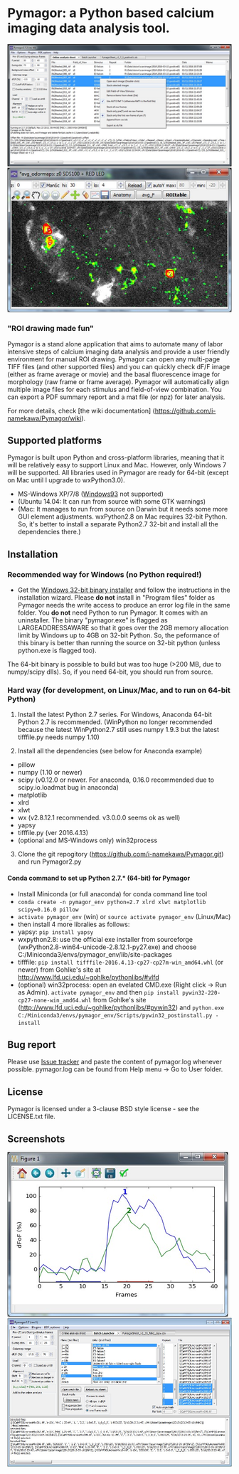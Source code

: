 Pymagor: a Python based calcium imaging data analysis tool.
=======

![PymagorScreenshot](https://github.com/i-namekawa/Pymagor/blob/images/images/Main-OnlineAnalysisSheet.jpg)
![TrialViewer](https://github.com/i-namekawa/Pymagor/blob/images/images/TrialViewer.jpg)

### "ROI drawing made fun"

Pymagor is a stand alone application that aims to automate many of labor intensive steps of calcium imaging data analysis and provide a user friendly environment for manual ROI drawing. Pymagor can open any multi-page TIFF files (and other supported files) and you can quickly check dF/F image (either as frame average or movie) and the basal fluorescence image for morphology (raw frame or frame average). Pymagor will automatically align multiple image files for each stimulus and field-of-view combination. You can export a PDF summary report and a mat file (or npz) for later analysis.

For more details, check [the wiki documentation] (https://github.com/i-namekawa/Pymagor/wiki).

Supported platforms
------
Pymagor is built upon Python and cross-platform libraries, meaning that it will be relatively easy to support Linux and Mac.
However, only Windows 7 will be supported. All libraries used in Pymagor are ready for 64-bit (except on Mac until I upgrade to wxPython3.0).
* MS-Windows XP/7/8 ([Windows93](http://www.windows93.net/) not supported)
* (Ubuntu 14.04: It can run from source with some GTK warnings)
* (Mac: It manages to run from source on Darwin but it needs some more GUI element adjustments. wxPython2.8 on Mac requires 32-bit Python. So, it's better to install a separate Python2.7 32-bit and install all the dependencies there.)


Installation
------

### Recommended way for Windows (no Python required!)

* Get the [Windows 32-bit binary installer](https://github.com/i-namekawa/Pymagor/releases) and follow the instructions in the installation wizard. Please __do not__ install in "Program files" folder as Pymagor needs the write access to produce an error log file in the same folder. You **do not** need Python to run Pymagor. It comes with an uninstaller. The binary "pymagor.exe" is flagged as LARGEADDRESSAWARE so that it goes over the 2GB memory allocation limit by Windows up to 4GB on 32-bit Python. So, the peformance of this binary is better than running the source on 32-bit python (unless python.exe is flagged too).

The 64-bit binary is possible to build but was too huge (>200 MB, due to numpy/scipy dlls). So, if you need 64-bit, you should run from source.

### Hard way (for development, on Linux/Mac, and to run on 64-bit Python)

1. Install the latest Python 2.7 series. For Windows, Anaconda 64-bit Python 2.7 is recommended. (WinPython no longer recommended because the latest WinPython2.7 still uses numpy 1.9.3 but the latest tifffile.py needs numpy 1.10)

2. Install all the dependencies (see below for Anaconda example)
  * pillow
  * numpy (1.10 or newer)
  * scipy (v0.12.0 or newer. For anaconda, 0.16.0 recommended due to scipy.io.loadmat bug in anaconda)
  * matplotlib
  * xlrd
  * xlwt
  * wx (v2.8.12.1 recommended. v3.0.0.0 seems ok as well)
  * yapsy
  * tifffile.py (ver 2016.4.13)
  * (optional and MS-Windows only) win32process

3.
   Clone the git repogitory (https://github.com/i-namekawa/Pymagor.git) and run Pymagor2.py

#### Conda command to set up Python 2.7.* (64-bit) for Pymagor

* Install Miniconda (or full anaconda) for conda command line tool
* `conda create -n pymagor_env python=2.7 xlrd xlwt matplotlib scipy=0.16.0 pillow`
* `activate pymagor_env` (win) or `source activate pymagor_env` (Linux/Mac)
* then install 4 more libralies as follows:
 * yapsy: `pip install yapsy`
 * wxpython2.8: use the official exe installer from sourceforge (wxPython2.8-win64-unicode-2.8.12.1-py27.exe) and choose C:/Miniconda3/envs/pymagor_env/lib/site-packages
 * tifffile: `pip install tifffile-2016.4.13-cp27-cp27m-win_amd64.whl` (or newer) from Gohlke's site at http://www.lfd.uci.edu/~gohlke/pythonlibs/#vlfd
 * (optional) win32process: open an evelated CMD.exe (Right click -> Run as Admin). `activate pymagor_env` and then `pip install pywin32-220-cp27-none-win_amd64.whl` from Gohlke's site (http://www.lfd.uci.edu/~gohlke/pythonlibs/#pywin32) and `python.exe C:/Miniconda3/envs/pymagor_env/Scripts/pywin32_postinstall.py -install`
 

Bug report
-------
Please use [Issue tracker](https://github.com/i-namekawa/Pymagor/issues) and paste the content of pymagor.log whenever possible. pymagor.log can be found from Help menu -> Go to User folder.


License
-------

Pymagor is licensed under a 3-clause BSD style license - see the LICENSE.txt file.


Screenshots
------
![QuickPlot](https://github.com/i-namekawa/Pymagor/blob/images/images/QuickPlot.jpg)
![BatchLauncher](https://github.com/i-namekawa/Pymagor/blob/images/images/BatchLauncher.jpg)
